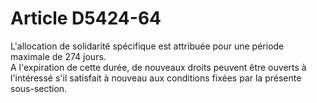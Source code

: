 # Article D5424-64

  
L'allocation de solidarité spécifique est attribuée pour une période maximale de 274 jours.   
A l'expiration de cette durée, de nouveaux droits peuvent être ouverts à l'intéressé s'il satisfait à nouveau aux conditions fixées par la présente sous-section.